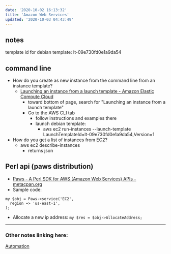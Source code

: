 ```yaml
---
date: '2020-10-02 16:13:32'
title: 'Amazon Web Services'
updated: '2020-10-03 04:43:49'
---
```

## notes
template id for debian template: lt-09e730fd0e1a9da54

## command line
* How do you create as new instance from the command line from an instance
  template?
  * [Launching an instance from a launch template - Amazon Elastic Compute
    Cloud](https://docs.aws.amazon.com/AWSEC2/latest/UserGuide/ec2-launch-templates.html)
    * toward bottom of page, search for "Launching an instance from a launch template"
    * Go to the AWS CLI tab
      * follow instructions and examples there
      * launch debian template:
        * aws ec2 run-instances --launch-template LaunchTemplateId=lt-09e730fd0e1a9da54,Version=1
* How do you get a list of instances from EC2?
  * aws ec2 describe-instances
    * returns json


## Perl api (paws distribution)
  * [Paws - A Perl SDK for AWS (Amazon Web Services) APIs - metacpan.org](https://metacpan.org/pod/Paws)
* Sample code:

```
my $obj = Paws->service('EC2',
  region => 'us-east-1',
);
```

  * Allocate a new ip address:
    `my $res = $obj->AllocateAddress;`

---
### Other notes linking here:

[Automation](/Automation)
